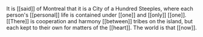 It is [[said]] of Montreal that it is a City of a Hundred Steeples, where each person's [[personal]] life is contained under [[one]] and [[only]] [[one]]. [[There]] is cooperation and harmony [[between]] tribes on the island, but each kept to their own for matters of the [[heart]]. The world is that [[now]].  